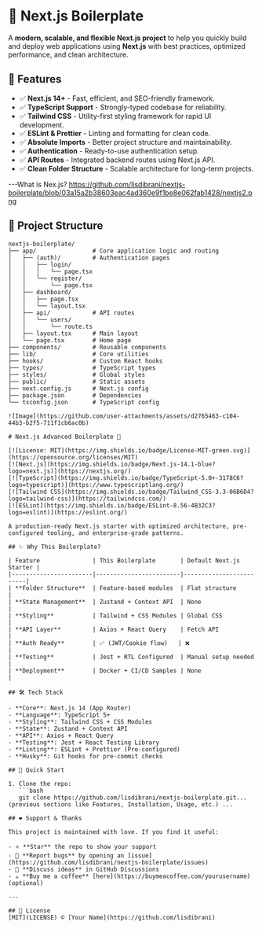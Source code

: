 # 🚀 Next.js Boilerplate

A **modern, scalable, and flexible Next.js project** to help you quickly build and deploy web applications using **Next.js** with best practices, optimized performance, and clean architecture.

## 📌 Features
- ✅ **Next.js 14+** - Fast, efficient, and SEO-friendly framework.
- ✅ **TypeScript Support** - Strongly-typed codebase for reliability.
- ✅ **Tailwind CSS** - Utility-first styling framework for rapid UI development.
- ✅ **ESLint & Prettier** - Linting and formatting for clean code.
- ✅ **Absolute Imports** - Better project structure and maintainability.
- ✅ **Authentication** - Ready-to-use authentication setup.
- ✅ **API Routes** - Integrated backend routes using Next.js API.
- ✅ **Clean Folder Structure** - Scalable architecture for long-term projects.

---What is Nex.js?
https://github.com/lisdibrani/nextjs-boilerplate/blob/03a15a2b38603eac4ad360e9f1be8e062fab1428/nextjs2.png

## 📂 Project Structure

```plaintext
nextjs-boilerplate/
├── app/                # Core application logic and routing
│   ├── (auth)/         # Authentication pages
│   │   ├── login/
│   │   │   └── page.tsx
│   │   └── register/
│   │       └── page.tsx
│   ├── dashboard/
│   │   ├── page.tsx
│   │   └── layout.tsx
│   ├── api/            # API routes
│   │   └── users/
│   │       └── route.ts
│   ├── layout.tsx      # Main layout
│   └── page.tsx        # Home page
├── components/         # Reusable components
├── lib/                # Core utilities
├── hooks/              # Custom React hooks
├── types/              # TypeScript types
├── styles/             # Global styles
├── public/             # Static assets
├── next.config.js      # Next.js config
├── package.json        # Dependencies
└── tsconfig.json       # TypeScript config

![Image](https://github.com/user-attachments/assets/d2765463-c104-44b3-b2f5-711f1cb6ac0b)

# Next.js Advanced Boilerplate 🚀

[![License: MIT](https://img.shields.io/badge/License-MIT-green.svg)](https://opensource.org/licenses/MIT)
[![Next.js](https://img.shields.io/badge/Next.js-14.1-blue?logo=next.js)](https://nextjs.org/)
[![TypeScript](https://img.shields.io/badge/TypeScript-5.0+-3178C6?logo=typescript)](https://www.typescriptlang.org/)
[![Tailwind CSS](https://img.shields.io/badge/Tailwind_CSS-3.3-06B6D4?logo=tailwind-css)](https://tailwindcss.com/)
[![ESLint](https://img.shields.io/badge/ESLint-8.56-4B32C3?logo=eslint)](https://eslint.org/)

A production-ready Next.js starter with optimized architecture, pre-configured tooling, and enterprise-grade patterns.

## ✨ Why This Boilerplate?

| Feature               | This Boilerplate       | Default Next.js Starter |
|-----------------------|------------------------|-------------------------|
| **Folder Structure**  | Feature-based modules  | Flat structure          |
| **State Management**  | Zustand + Context API  | None                    |
| **Styling**           | Tailwind + CSS Modules | Global CSS              |
| **API Layer**         | Axios + React Query    | Fetch API               |
| **Auth Ready**        | ✅ (JWT/Cookie flow)   | ❌                      |
| **Testing**           | Jest + RTL Configured  | Manual setup needed     |
| **Deployment**        | Docker + CI/CD Samples | None                    |

## 🛠️ Tech Stack

- **Core**: Next.js 14 (App Router)
- **Language**: TypeScript 5+
- **Styling**: Tailwind CSS + CSS Modules
- **State**: Zustand + Context API
- **API**: Axios + React Query
- **Testing**: Jest + React Testing Library
- **Linting**: ESLint + Prettier (Pre-configured)
- **Husky**: Git hooks for pre-commit checks

## 🚀 Quick Start

1. Clone the repo:
   ```bash
   git clone https://github.com/lisdibrani/nextjs-boilerplate.git... (previous sections like Features, Installation, Usage, etc.) ...

## ❤️ Support & Thanks  

This project is maintained with love. If you find it useful:  

- ⭐ **Star** the repo to show your support  
- 🐛 **Report bugs** by opening an [issue](https://github.com/lisdibrani/nextjs-boilerplate/issues)  
- 💬 **Discuss ideas** in GitHub Discussions  
- ☕ **Buy me a coffee** [here](https://buymeacoffee.com/yourusername) (optional)  

---

## 📜 License  
[MIT](LICENSE) © [Your Name](https://github.com/lisdibrani)  

